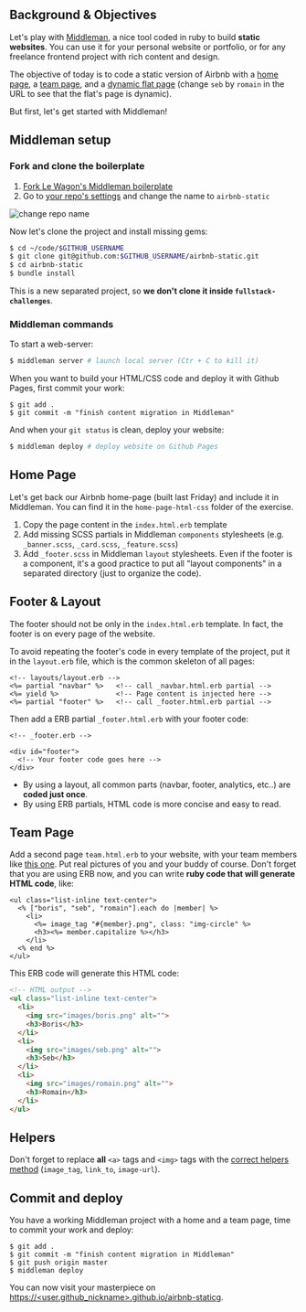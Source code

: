 ## Background & Objectives

Let's play with [Middleman](https://middlemanapp.com/), a nice tool coded in ruby to build **static websites**. You can use it for your personal website or portfolio, or for any freelance frontend project with rich content and design.

The objective of today is to code a static version of Airbnb with a [home page](http://lewagon.github.io/middleman-airbnb/), a [team page](http://lewagon.github.io/middleman-airbnb/team.html), and a [dynamic flat page](http://lewagon.github.io/middleman-airbnb/flats/seb.html) (change `seb` by `romain` in the URL to see that the flat's page is dynamic).

But first, let's get started with Middleman!

## Middleman setup

### Fork and clone the boilerplate

<ol>
  <li>
    <a href="https://github.com/lewagon/frontend-advanced-boilerplate/fork" target="_blank">Fork Le Wagon's Middleman boilerplate</a>
  </li>
  <li>
    Go to <a href="https://github.com/&lt;user.github_nickname&gt;/frontend-advanced-boilerplate/settings" target="_blank">your repo's settings</a> and change the name to <code>airbnb-static</code>
  </li>
</ol>


![change repo name](https://raw.githubusercontent.com/lewagon/fullstack-images/master/frontend/settings-rename-repo.png)


Now let's clone the project and install missing gems:

```bash
$ cd ~/code/$GITHUB_USERNAME
$ git clone git@github.com:$GITHUB_USERNAME/airbnb-static.git
$ cd airbnb-static
$ bundle install
```

This is a new separated project, so **we don't clone it inside `fullstack-challenges`**.


### Middleman commands

To start a web-server:

```bash
$ middleman server # launch local server (Ctr + C to kill it)
```

When you want to build your HTML/CSS code and deploy it with Github Pages, first commit your work:

```
$ git add .
$ git commit -m "finish content migration in Middleman"
```

And when your `git status` is clean, deploy your website:

```bash
$ middleman deploy # deploy website on Github Pages
```


## Home Page

Let's get back our Airbnb home-page (built last Friday) and include it in Middleman. You can find it in the `home-page-html-css` folder of the exercise.

1. Copy the page content in the `index.html.erb` template
1. Add missing SCSS partials in Middleman `components` stylesheets  (e.g. `_banner.scss`, `_card.scss`, `_feature.scss`)
1. Add `_footer.scss` in Middleman `layout` stylesheets. Even if the footer is a component, it's a good practice to put all "layout components" in a separated directory (just to organize the code).

## Footer & Layout

The footer should not be only in the `index.html.erb` template. In fact, the footer is on every page of the website.


To avoid repeating the footer's code in every template of the project, put it in the `layout.erb` file, which is the common skeleton of all pages:

```erb
<!-- layouts/layout.erb -->
<%= partial "navbar" %>   <!-- call _navbar.html.erb partial -->
<%= yield %>              <!-- Page content is injected here -->
<%= partial "footer" %>   <!-- call _footer.html.erb partial -->
```

Then add a ERB partial `_footer.html.erb` with your footer code:

```erb
<!-- _footer.erb -->

<div id="footer">
  <!-- Your footer code goes here -->
</div>
```

- By using a layout, all common parts (navbar, footer, analytics, etc..) are **coded just once**.
- By using ERB partials, HTML code is more concise and easy to read.


## Team Page

Add a second page `team.html.erb` to your website, with your team members like [this one](http://lewagon.github.io/middleman-airbnb/team.html). Put real pictures of you and your buddy of course. Don't forget that you are using ERB now, and you can write **ruby code that will generate HTML code**, like:


```erb
<ul class="list-inline text-center">
  <% ["boris", "seb", "romain"].each do |member| %>
    <li>
      <%= image_tag "#{member}.png", class: "img-circle" %>
      <h3><%= member.capitalize %></h3>
    </li>
  <% end %>
</ul>
```

This ERB code will generate this HTML code:

```html
<!-- HTML output -->
<ul class="list-inline text-center">
  <li>
    <img src="images/boris.png" alt="">
    <h3>Boris</h3>
  </li>
  <li>
    <img src="images/seb.png" alt="">
    <h3>Seb</h3>
  </li>
  <li>
    <img src="images/romain.png" alt="">
    <h3>Romain</h3>
  </li>
</ul>
```


## Helpers

Don't forget to replace **all** `<a>` tags and `<img>` tags with the [correct helpers method](https://middlemanapp.com/basics/helper_methods/) (`image_tag`, `link_to`, `image-url`).


## Commit and deploy

You have a working Middleman project with a home and a team page, time to commit your work and deploy:

```
$ git add .
$ git commit -m "finish content migration in Middleman"
$ git push origin master
$ middleman deploy
```

You can now visit your masterpiece on <a href="https://&lt;user.github_nickname&gt;.github.io/airbnb-static" target="_blank">https://&lt;user.github_nickname&gt;.github.io/airbnb-staticg</a>.

